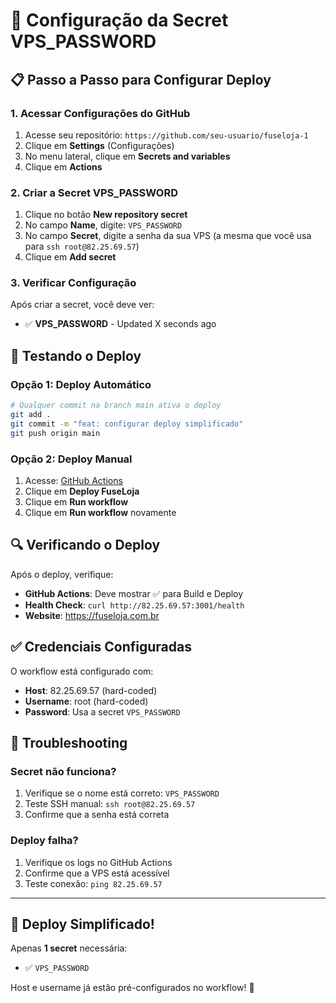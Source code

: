 # 🔐 Configuração da Secret VPS_PASSWORD

## 📋 Passo a Passo para Configurar Deploy

### 1. Acessar Configurações do GitHub
1. Acesse seu repositório: `https://github.com/seu-usuario/fuseloja-1`
2. Clique em **Settings** (Configurações)
3. No menu lateral, clique em **Secrets and variables**
4. Clique em **Actions**

### 2. Criar a Secret VPS_PASSWORD
1. Clique no botão **New repository secret**
2. No campo **Name**, digite: `VPS_PASSWORD`
3. No campo **Secret**, digite a senha da sua VPS (a mesma que você usa para `ssh root@82.25.69.57`)
4. Clique em **Add secret**

### 3. Verificar Configuração
Após criar a secret, você deve ver:
- ✅ **VPS_PASSWORD** - Updated X seconds ago

## 🚀 Testando o Deploy

### Opção 1: Deploy Automático
```bash
# Qualquer commit na branch main ativa o deploy
git add .
git commit -m "feat: configurar deploy simplificado"
git push origin main
```

### Opção 2: Deploy Manual
1. Acesse: [GitHub Actions](https://github.com/seu-usuario/fuseloja-1/actions)
2. Clique em **Deploy FuseLoja**
3. Clique em **Run workflow**
4. Clique em **Run workflow** novamente

## 🔍 Verificando o Deploy

Após o deploy, verifique:
- **GitHub Actions**: Deve mostrar ✅ para Build e Deploy
- **Health Check**: `curl http://82.25.69.57:3001/health`
- **Website**: https://fuseloja.com.br

## ✅ Credenciais Configuradas

O workflow está configurado com:
- **Host**: 82.25.69.57 (hard-coded)
- **Username**: root (hard-coded)
- **Password**: Usa a secret `VPS_PASSWORD`

## 🚨 Troubleshooting

### Secret não funciona?
1. Verifique se o nome está correto: `VPS_PASSWORD`
2. Teste SSH manual: `ssh root@82.25.69.57`
3. Confirme que a senha está correta

### Deploy falha?
1. Verifique os logs no GitHub Actions
2. Confirme que a VPS está acessível
3. Teste conexão: `ping 82.25.69.57`

---

## 🎉 Deploy Simplificado!

Apenas **1 secret** necessária:
- ✅ `VPS_PASSWORD`

Host e username já estão pré-configurados no workflow! 🚀 